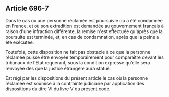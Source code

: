 Article 696-7
----
Dans le cas où une personne réclamée est poursuivie ou a été condamnée en
France, et où son extradition est demandée au gouvernement français à raison
d'une infraction différente, la remise n'est effectuée qu'après que la poursuite
est terminée, et, en cas de condamnation, après que la peine a été exécutée.

Toutefois, cette disposition ne fait pas obstacle à ce que la personne réclamée
puisse être envoyée temporairement pour comparaître devant les tribunaux de
l'Etat requérant, sous la condition expresse qu'elle sera renvoyée dès que la
justice étrangère aura statué.

Est régi par les dispositions du présent article le cas où la personne réclamée
est soumise à la contrainte judiciaire par application des dispositions du titre
VI du livre V du présent code.
